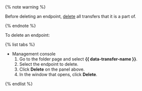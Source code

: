 {% note warning %}

Before deleting an endpoint, [delete](../../data-transfer/operations/transfer.md#delete) all transfers that it is a part of.

{% endnote %}

To delete an endpoint:

{% list tabs %}

- Management console
    1. Go to the folder page and select **{{ data-transfer-name }}**.
    1. Select the endpoint to delete.
    1. Click **Delete** on the panel above.
    1. In the window that opens, click **Delete**.

{% endlist %}

